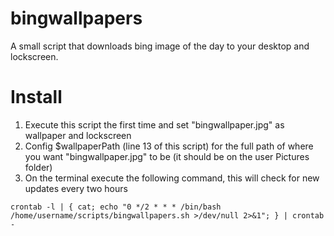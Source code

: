 # bingwallpapers
A small script that downloads bing image of the day to your desktop and lockscreen.

# Install
1. Execute this script the first time and set "bingwallpaper.jpg" as wallpaper and lockscreen
2. Config $wallpaperPath (line 13 of this script) for the full path of where you want "bingwallpaper.jpg" to be (it should be on the user Pictures folder)
3. On the terminal execute the following command, this will check for new updates every two hours
```
crontab -l | { cat; echo "0 */2 * * * /bin/bash /home/username/scripts/bingwallpapers.sh >/dev/null 2>&1"; } | crontab -
```

